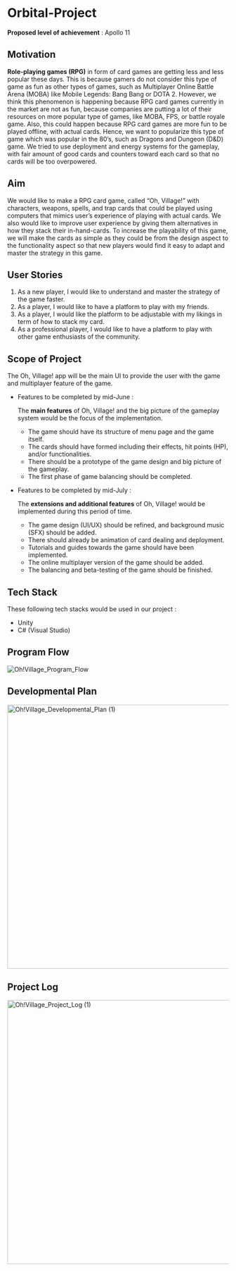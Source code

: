 # Orbital-Project

**Proposed level of achievement** : Apollo 11

## Motivation
**Role-playing games (RPG)** in form of card games are getting less and less popular these days. This is because gamers do not consider this type of game as fun as other types of games, such as Multiplayer Online Battle Arena (MOBA) like Mobile Legends: Bang Bang or DOTA 2. However, we think this phenomenon is happening because RPG card games currently in the market are not as fun, because companies are putting a lot of their resources on more popular type of games, like MOBA, FPS, or battle royale game. Also, this could happen because RPG card games are more fun to be played offline, with actual cards. Hence, we want to popularize this type of game which was popular in the 80’s, such as Dragons and Dungeon (D&D) game. We tried to use deployment and energy systems for the gameplay, with fair amount of good cards and counters toward each card so that no cards will be too overpowered.

## Aim
We would like to make a RPG card game, called “Oh, Village!” with characters, weapons, spells, and trap cards that could be played using computers that mimics user’s experience of playing with actual cards. We also would like to improve user experience by giving them alternatives in how they stack their in-hand-cards. To increase the playability of this game, we will make the cards as simple as they could be from the design aspect to the functionality aspect so that new players would find it easy to adapt and master the strategy in this game. 

## User Stories
  1.	As a new player, I would like to understand and master the strategy of the game faster.
  2.	As a player, I would like to have a platform to play with my friends.
  3.	As a player, I would like the platform to be adjustable with my likings in term of how to stack my card. 
  4.	As a professional player, I would like to have a platform to play with other game enthusiasts of the community. 

## Scope of Project
The Oh, Village! app will be the main UI to provide the user with the game and multiplayer feature of the game. 

- Features to be completed by mid-June :

  The **main features** of Oh, Village! and the big picture of the gameplay system would be the focus of the implementation.
    - The game should have its structure of menu page and the game itself. 
    -	The cards should have formed including their effects, hit points (HP), and/or functionalities. 
    -	There should be a prototype of the game design and big picture of the gameplay.
    - The first phase of game balancing should be completed.
    
- Features to be completed by mid-July :

  The **extensions and additional features** of Oh, Village! would be implemented during this period of time.
    - The game design (UI/UX) should be refined, and background music (SFX) should be added.
    - There should already be animation of card dealing and deployment.
    - Tutorials and guides towards the game should have been implemented.
    - The online multiplayer version of the game should be added.
    - The balancing and beta-testing of the game should be finished.

## Tech Stack
These following tech stacks would be used in our project :
- Unity
- C# (Visual Studio)

## Program Flow

![Oh!Village_Program_Flow](https://user-images.githubusercontent.com/70026153/120075076-6bd94b80-c0d2-11eb-8e3a-5e6bab66c13b.png)


## Developmental Plan
<img width="600" alt="Oh!Village_Developmental_Plan (1)" src="https://user-images.githubusercontent.com/70026153/120075450-e22a7d80-c0d3-11eb-9f5b-437349296226.png">


## Project Log
<img width="600" alt="Oh!Village_Project_Log (1)" src="https://user-images.githubusercontent.com/70026153/120075461-ec4c7c00-c0d3-11eb-87ca-d6262c66b46c.png">

